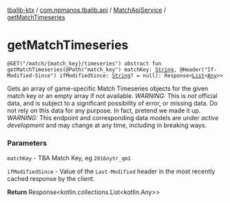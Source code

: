 [tbalib-ktx](../../index.md) / [com.npmanos.tbalib.api](../index.md) / [MatchApiService](index.md) / [getMatchTimeseries](./get-match-timeseries.md)

# getMatchTimeseries

`@GET("/match/{match_key}/timeseries") abstract fun getMatchTimeseries(@Path("match_key") matchKey: `[`String`](https://kotlinlang.org/api/latest/jvm/stdlib/kotlin/-string/index.html)`, @Header("If-Modified-Since") ifModifiedSince: `[`String`](https://kotlinlang.org/api/latest/jvm/stdlib/kotlin/-string/index.html)`? = null): Response<`[`List`](https://kotlinlang.org/api/latest/jvm/stdlib/kotlin.collections/-list/index.html)`<`[`Any`](https://kotlinlang.org/api/latest/jvm/stdlib/kotlin/-any/index.html)`>>`

Gets an array of game-specific Match Timeseries objects for the given match key or an empty array if not available. *WARNING:* This is *not* official data, and is subject to a significant possibility of error, or missing data. Do not rely on this data for any purpose. In fact, pretend we made it up. *WARNING:* This endpoint and corresponding data models are under *active development* and may change at any time, including in breaking ways.

### Parameters

`matchKey` - TBA Match Key, eg `2016nytr_qm1`

`ifModifiedSince` - Value of the `Last-Modified` header in the most recently cached response by the client.

**Return**
Response&lt;kotlin.collections.List&lt;kotlin.Any&gt;&gt;

